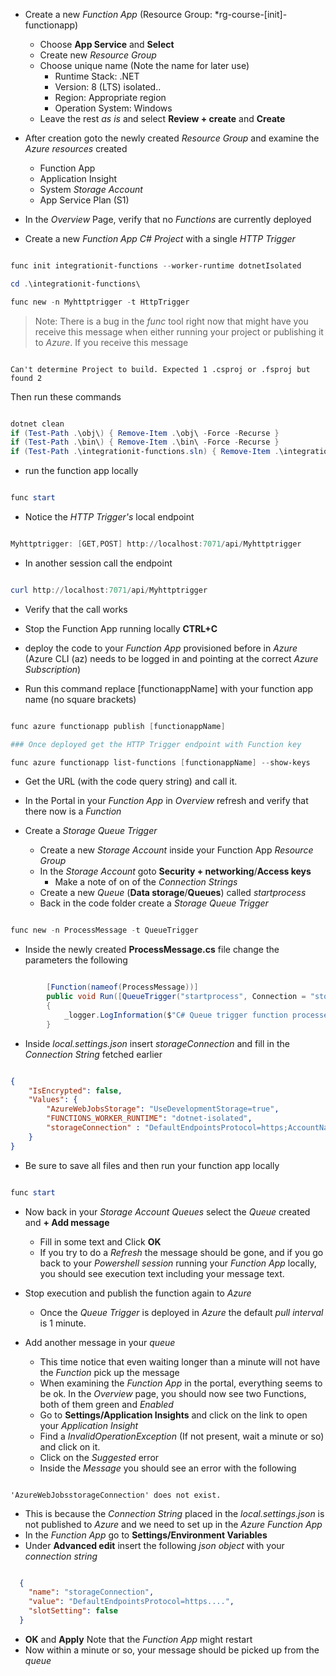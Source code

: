 - Create a new *Function App* (Resource Group: *rg-course-[init]-functionapp)
  - Choose **App Service** and **Select**
  - Create new *Resource Group*
  - Choose unique name (Note the name for later use)
    - Runtime Stack: .NET
    - Version: 8 (LTS) isolated..
    - Region: Appropriate region
    - Operation System: Windows
  - Leave the rest *as is* and select **Review + create** and **Create**

- After creation goto the newly created *Resource Group* and examine the *Azure resources* created
  - Function App
  - Application Insight 
  - System *Storage Account*
  - App Service Plan (S1)

- In the *Overview* Page, verify that no *Functions* are currently deployed

- Create a new *Function App C# Project* with a single *HTTP Trigger*

```powershell

func init integrationit-functions --worker-runtime dotnetIsolated

cd .\integrationit-functions\

func new -n Myhttptrigger -t HttpTrigger

```

> Note: There is a bug in the *func* tool right now that might have you receive this message when either running your project or publishing it to *Azure*. If you receive this message

```

Can't determine Project to build. Expected 1 .csproj or .fsproj but found 2

```

Then run these commands

```powershell

dotnet clean
if (Test-Path .\obj\) { Remove-Item .\obj\ -Force -Recurse }
if (Test-Path .\bin\) { Remove-Item .\bin\ -Force -Recurse }
if (Test-Path .\integrationit-functions.sln) { Remove-Item .\integrationit-functions.sln}

```



- run the function app locally

```powershell

func start

```

- Notice the *HTTP Trigger's* local endpoint

```powershell

Myhttptrigger: [GET,POST] http://localhost:7071/api/Myhttptrigger

```

- In another session call the endpoint

```powershell

curl http://localhost:7071/api/Myhttptrigger

```

- Verify that the call works

- Stop the Function App running locally **CTRL+C**
- deploy the code to your *Function App* provisioned before in *Azure* (Azure CLI (az) needs to be logged in and pointing at the correct *Azure Subscription*)

- Run this command replace [functionappName] with your function app name (no square brackets)

```powershell

func azure functionapp publish [functionappName]

### Once deployed get the HTTP Trigger endpoint with Function key

func azure functionapp list-functions [functionappName] --show-keys

```
- Get the URL (with the code query string) and call it.
- In the Portal in your *Function App* in *Overview* refresh and verify that there now is a *Function* 



- Create a *Storage Queue Trigger*
  - Create a new *Storage Account* inside your Function App *Resource Group*
  - In the *Storage Account* goto **Security + networking**/**Access keys**
    - Make a note of on of the *Connection Strings*
  - Create a new *Queue* (**Data storage**/**Queues**) called *startprocess*
  - Back in the code folder create a *Storage Queue Trigger*
```powershell

func new -n ProcessMessage -t QueueTrigger

```
  - Inside the newly created **ProcessMessage.cs** file change the parameters the following

```csharp

        [Function(nameof(ProcessMessage))]
        public void Run([QueueTrigger("startprocess", Connection = "storageConnection")] QueueMessage message)
        {
            _logger.LogInformation($"C# Queue trigger function processed: {message.MessageText}");
        }

```

  - Inside *local.settings.json* insert *storageConnection* and fill in the *Connection String* fetched earlier

```json

{
    "IsEncrypted": false,
    "Values": {
        "AzureWebJobsStorage": "UseDevelopmentStorage=true",
        "FUNCTIONS_WORKER_RUNTIME": "dotnet-isolated",
        "storageConnection" : "DefaultEndpointsProtocol=https;AccountName=......"
    }
}
```
  - Be sure to save all files and then run your function app locally

```powershell

func start

```

  - Now back in your *Storage Account Queues* select the *Queue* created and **+ Add message**
    - Fill in some text and Click **OK**
    - If you try to do a *Refresh* the message should be gone, and if you go back to your *Powershell session* running your *Function App* locally, you should see execution text including your message text.

  - Stop execution and publish the function again to *Azure*
    - Once the *Queue Trigger* is deployed in *Azure* the default *pull interval* is 1 minute. 
  - Add another message in your *queue*
    - This time notice that even waiting longer than a minute will not have the *Function* pick up the message
    - When examining the *Function App* in the portal, everything seems to be ok. In the *Overview* page, you should now see two Functions, both of them green and *Enabled*
    - Go to **Settings/Application Insights** and click on the link to open your *Application Insight*
    - Find a *InvalidOperationException* (If not present, wait a minute or so) and click on it.
    - Click on the *Suggested* error
    - Inside the *Message* you should see an error with the following

```

'AzureWebJobsstorageConnection' does not exist.

```


  - This is because the *Connection String* placed in the *local.settings.json* is not published to *Azure* and we need to set up in the *Azure Function App* 
  - In the *Function App* go to **Settings/Environment Variables** 
  - Under **Advanced edit** insert the following *json object* with your *connection string*

```json

  {
    "name": "storageConnection",
    "value": "DefaultEndpointsProtocol=https....",
    "slotSetting": false
  }


```

  - **OK** and **Apply** Note that the *Function App* might restart
  - Now within a minute or so, your message should be picked up from the *queue*
